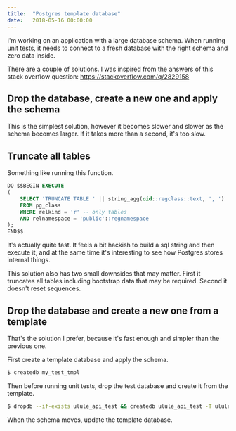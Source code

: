 ```yaml
---
title:  "Postgres template database"
date:   2018-05-16 00:00:00
---
```


I'm working on an application with a large database schema. When running unit tests, it needs to connect to a fresh database with the right schema and zero data inside.

There are a couple of solutions. I was inspired from the answers of this stack overflow question: <https://stackoverflow.com/q/2829158>

## Drop the database, create a new one and apply the schema

This is the simplest solution, however it becomes slower and slower as the schema becomes larger. If it takes more than a second, it's too slow.

## Truncate all tables

Something like running this function.

```sql
DO $$BEGIN EXECUTE
(
    SELECT 'TRUNCATE TABLE ' || string_agg(oid::regclass::text, ', ')
    FROM pg_class
    WHERE relkind = 'r' -- only tables
    AND relnamespace = 'public'::regnamespace
);
END$$
```

It's actually quite fast. It feels a bit hackish to build a sql string and then execute it, and at the same time it's interesting to see how Postgres stores internal things.

This solution also has two small downsides that may matter. First it truncates all tables including bootstrap data that may be required. Second it doesn't reset sequences.

## Drop the database and create a new one from a template

That's the solution I prefer, because it's fast enough and simpler than the previous one.

First create a template database and apply the schema.

```bash
$ createdb my_test_tmpl
```

Then before running unit tests, drop the test database and create it from the template.

```bash
$ dropdb --if-exists ulule_api_test && createdb ulule_api_test -T ulule_api_test_tmpl
```

When the schema moves, update the template database.
